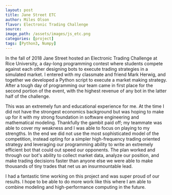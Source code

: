 ```yaml
---
layout: post
title: Jane Street ETC
author: Miles Olson
flavor: Electronic Trading Challenge
source: 
image_path: /assets/images/js_etc.png
categories: [project]
tags: [Python3, Numpy]
---
```


In the fall of 2018 Jane Street hosted an Electronic Trading Challenge at Rice University, a day-long programming contest where students compete against each other designing bots to execute trading strategies in a simulated market.
I entered with my classmate and friend Mark Herwig, and together we developed a Python script to execute a market making strategy.
After a tough day of programming our team came in first place for the second portion of the event, with the highest revenue of any bot in the latter half of the challenge.

This was an extremely fun and educational experience for me.
At the time I did not have the strongest economics background but was hoping to make up for it with my strong foundation in software engineering and mathematical modeling.
Thankfully the gambit paid off; my teammate was able to cover my weakness and I was able to focus on playing to my strengths.
In the end we did not use the most sophisticated model of the competition, instead opting for a simpler high-frequency trading oriented strategy and leveraging our programming ability to write an extremely efficient bot that could out speed our opponents.
The plan worked and through our bot's ability to collect market data, analyze our position, and make trading decisions faster than anyone else we were able to make thousands of tiny trades that net us an insurmountable lead.

I had a fantastic time working on this project and was super proud of our results. I hope to be able to do more work like this where I am able to combine modeling and high-performance computing in the future.
